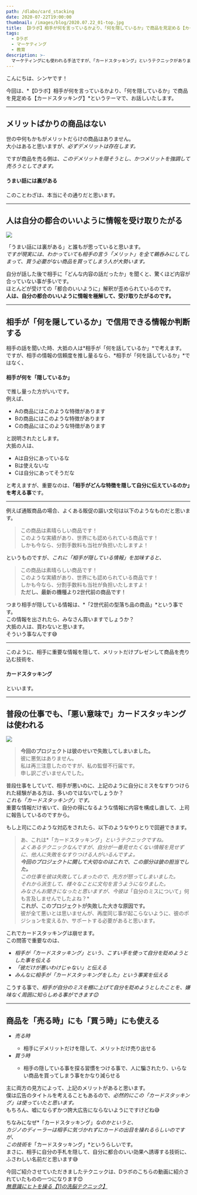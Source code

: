 ```yaml
---
path: /dlabo/card_stacking
date: 2020-07-22T19:00:00
thumbnail: /images/blog/2020.07.22_01-top.jpg
title: 【Dラボ】相手が何を言っているかより、「何を隠しているか」で商品を見定める【カードスタッキング】
tags:
  - Dラボ
  - マーケティング
  - 教育
description: >-
  マーケティングにも使われる手法ですが、「カードスタッキング」というテクニックがあります。これは、相手にとって都合が悪い事を隠して、メリットだけ強調して商品を売り込む手法のことです。カラクリを理解すれば、相手が何を隠しているかを見抜くのも、自社の商品を売り込むのにも使えます。
---
```


こんにちは、シンヤです！

今回は、*【Dラボ】相手が何を言っているかより、「何を隠しているか」で商品を見定める【カードスタッキング】*というテーマで、お話しいたします。

---

## メリットばかりの商品はない

世の中何もかもがメリットだらけの商品はありません。  
大小はあると思いますが、*必ずデメリットは存在します。*

ですが商品を売る側は、*このデメリットを隠そうとし、かつメリットを強調して売ろうとしてきます。*

#### うまい話には裏がある

このことわざは、本当にその通りだと思います。

---

## 人は自分の都合のいいように情報を受け取りたがる

![](/images/blog/2020.07.22_01-01.jpg)

「うまい話には裏がある」と誰もが思っていると思います。  
*ですが現実には、わかっていても相手の言う「メリット」を全て鵜呑みにしてしまって、買う必要がない商品を買ってしまう人が大勢います。*

自分が話した後で相手に「どんな内容の話だったか」を聞くと、驚くほど内容が合っていない事が多いです。  
ほとんどが受けての「都合のいいように」解釈が歪められているのです。  
**人は、自分の都合のいいように情報を極解して、受け取りたがるのです。**

---

## 相手が「何を隠しているか」で信用できる情報か判断する

相手の話を聞いた時、大抵の人は*相手が「何を話しているか」*で考えます。  
ですが、相手の情報の信頼度を推し量るなら、*相手が「何を話しているか」*ではなく、

#### 相手が何を「隠しているか」

で推し量った方がいいです。  
例えば、

- Aの商品にはこのような特徴があります
- Bの商品にはこのような特徴があります
- Cの商品にはこのような特徴があります

と説明されたとします。  
大抵の人は、

- Aは自分にあっているな
- Bは使えないな
- Cは自分にあってそうだな

と考えますが、重要なのは、**「相手がどんな特徴を隠して自分に伝えているのか」を考える事**です。

<hr class="u-bt-lightest u-mt-48 u-mb-48">

例えば通販商品の場合、よくある販促の謳い文句は以下のようなものだと思います。

> この商品は素晴らしい商品です！  
> このような実績があり、世界にも認められている商品です！  
> しかも今なら、分割手数料も当社が負担いたしますよ！

というものですが、*これに「相手が隠している情報」を加味すると、*

> この商品は素晴らしい商品です！  
> このような実績があり、世界にも認められている商品です！  
> しかも今なら、分割手数料も当社が負担いたしますよ！  
> **ただし、最新の機種より2世代前の商品です！**

つまり相手が隠している情報は、*「2世代前の型落ち品の商品」*という事です。  
この情報を出されたら、みなさん買いますでしょうか？  
大抵の人は、買わないと思います。  
そういう事なんです😅

<hr class="u-bt-lightest u-mt-48 u-mb-48">

このように、相手に重要な情報を隠して、メリットだけプレゼンして商品を売り込む技術を、

#### カードスタッキング

といいます。

---

## 普段の仕事でも、「悪い意味で」カードスタッキングは使われる

![](/images/blog/2020.07.22_01-02.jpg)

> **今回のプロジェクトは彼のせいで失敗してしまいました。**  
> 彼に悪気はありません。  
> 私は再三注意したのですが、私の監督不行届です。  
> 申し訳ございませんでした。

普段仕事をしていて、相手が悪いのに、上記のように自分にミスをなすりつけられた経験がある方は、多いのではないでしょうか？  
*これも「カードスタッキング」です。*  
重要な情報だけ省いて、自分の得になるような情報に内容を構成し直して、上司に報告しているのですから。

もし上司にこのような対応をされたら、以下のようなやりとりで回避できます。

> あ、これは*「カードスタッキング」*というテクニックですね。  
> よくあるテクニックなんですが、自分が一番見せたくない情報を見せずに、他人に失敗をなすりつける人がいるんですよ。  
> **今回のプロジェクトに関して大切なのはこれで、この部分は彼の担当でした。**  
> この仕事を彼は失敗してしまったので、先方が怒ってしまいました。  
> それから派生して、様々なことに文句を言うようになりました。  
> みなさんお聞きになったと思いますが、今彼は*「自分のミスについて」何も言及しませんでしたよね？*  
> **これが、このプロジェクトが失敗した大きな原因です。**  
> 彼が全て悪いとは思いませんが、再度同じ事が起こらないように、彼のポジションを変えるか、サポートする必要があると思います。

これでカードスタッキングは崩せます。  
この問答で重要なのは、

- *相手が「カードスタッキング」という、こすい手を使って自分を貶めようとした事を伝える*
- *「彼だけが悪いわけじゃない」と伝える*
- *みんなに相手が「カードスタッキングをした」という事実を伝える*

こうする事で、*相手が自分のミスを棚に上げて自分を貶めようとしたことを、嫌味なく周囲に知らしめる事ができます😊*

---

## 商品を「売る時」にも「買う時」にも使える

<ul class="u-pa-reset u-pa-24 u-pt-16 u-pb-16 u-list-none">
  <li><em>売る時</em></li>
  <ul class="u-bg-reset u-m-reset u-mb-24 u-pa-reset u-list-none">
    <li class="u-list-arrow">相手にデメリットだけを隠して、メリットだけ売り出せる</li>
  </ul>
  <li><em>買う時</em></li>
  <ul class="u-bg-reset u-m-reset u-pa-reset u-list-none">
    <li class="u-list-arrow">相手の隠している事を探る習慣をつける事で、人に騙されたり、いらない商品を買ってしまう事をかなり減らせる</li>
  </ul>
</ul>

主に両方の見方によって、上記のメリットがあると思います。  
僕は広告のタイトルを考えることもあるので、*必然的にこの「カードスタッキング」は使っていたと思います。*  
もちろん、嘘にならずかつ誇大広告にならないようにですけどね😅

ちなみになぜ*「カードスタッキング」*なのかというと、  
カジノのディーラーは相手に気づかれずにカードの出目を操れるらしいのですが、  
この技術を*「カードスタッキング」*というらしいです。  
まさに、相手に自分の手札を隠して、自分に都合のいい効果へ誘導する技術に、ふさわしい名前だと思います😅

今回ご紹介させていただきましたテクニックは、Dラボのこちらの動画に紹介されていたものの一つになります😊  
*[無意識にヒトを操る【11の洗脳テクニック】](https://www.nicovideo.jp/watch/1594401303)*

